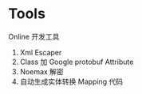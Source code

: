 Tools
=====
Online 开发工具
1. Xml Escaper
2. Class 加 Google protobuf Attribute
3. Noemax 解密
4. 自动生成实体转换 Mapping 代码
